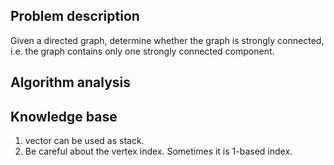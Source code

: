 ## Problem description

Given a directed graph, determine whether the graph is strongly connected, i.e. the graph contains only one strongly connected component.

## Algorithm analysis



## Knowledge base

1. vector can be used as stack.
2. Be careful about the vertex index. Sometimes it is 1-based index.